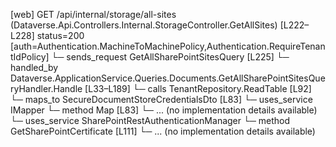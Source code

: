 [web] GET /api/internal/storage/all-sites  (Dataverse.Api.Controllers.Internal.StorageController.GetAllSites)  [L222–L228] status=200 [auth=Authentication.MachineToMachinePolicy,Authentication.RequireTenantIdPolicy]
  └─ sends_request GetAllSharePointSitesQuery [L225]
    └─ handled_by Dataverse.ApplicationService.Queries.Documents.GetAllSharePointSitesQueryHandler.Handle [L33–L189]
      └─ calls TenantRepository.ReadTable [L92]
      └─ maps_to SecureDocumentStoreCredentialsDto [L83]
      └─ uses_service IMapper
        └─ method Map [L83]
          └─ ... (no implementation details available)
      └─ uses_service SharePointRestAuthenticationManager
        └─ method GetSharePointCertificate [L111]
          └─ ... (no implementation details available)


